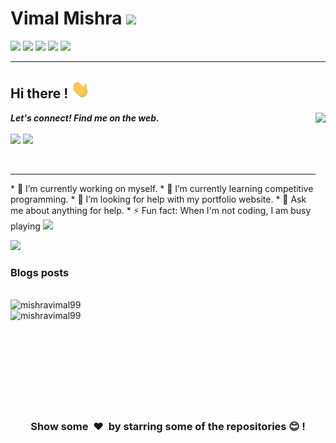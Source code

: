 # Vimal Mishra <img src="https://github.com/TheDudeThatCode/TheDudeThatCode/blob/master/Assets/Developer.gif" width="50px">
<img height="30" src="https://img.shields.io/badge/python%20-%2314354C.svg?&style=for-the-badge&logo=python&logoColor=white" /> <img height="30" src="https://img.shields.io/badge/c%20-%2300599C.svg?&style=for-the-badge&logo=c&logoColor=white"/> <img height="30" src="https://img.shields.io/badge/java-%23ED8B00.svg?&style=for-the-badge&logo=java&logoColor=white"/> <img height="30" src="https://img.shields.io/badge/html5%20-%23E34F26.svg?&style=for-the-badge&logo=html5&logoColor=white"/>  <img height="30" src="https://img.shields.io/badge/css3%20-%231572B6.svg?&style=for-the-badge&logo=css3&logoColor=white"/>
<hr/>

<h2> Hi there ! <img src="https://raw.githubusercontent.com/ABSphreak/ABSphreak/master/gifs/Hi.gif" width="30px"></h2>

<img align="right" src="https://media.giphy.com/media/3o7qE1YN7aBOFPRw8E/giphy.gif" height="150px" />
<p align="center">

  <b><i>Let's connect! Find me on the web.</i></b><br><br>
[<img height="30" src="https://img.shields.io/badge/linkedin-%230077B5.svg?&style=for-the-badge&logo=linkedin&logoColor=white" />][linkedin]
[<img height="30" src = "https://img.shields.io/badge/facebook-%231877F2.svg?&style=for-the-badge&logo=facebook&logoColor=white" />][Facebook]


<br />
<hr />
<!--
**mishravimal99/mishravimal99** is a ✨ _special_ ✨ repository because its `README.md` (this file) appears on your GitHub profile.
Here are some ideas to get you started:
-->
* 🔭 I’m currently working on myself.
* 🌱 I’m currently learning competitive programming.
* 🤔 I’m looking for help with my portfolio website.
* 💬 Ask me about anything for help.
* ⚡ Fun fact: When I'm not coding, I am busy playing <img height="20" src="https://img.shields.io/badge/counter%20strike-%23000000.svg?&style=for-the-badge&logo=counter-strike">

![](https://komarev.com/ghpvc/?username=mishravimal99&color=blue&style=plastic&label=Github+Profile+Views)
### Blogs posts
<br>

<img src="https://github-readme-stats.vercel.app/api/top-langs/?username=mishravimal99&layout=compact&hide=html&hide_border=true,issues&theme=gruvbox" alt="mishravimal99" />
<br />
<img align="left" src="https://github-readme-stats.vercel.app/api?username=mishravimal99&show_icons=true&hide_border=true&count_private=true&hide=prs,issues&theme=gruvbox" alt="mishravimal99" />
<br />
<br /><br /><br /><br />
<br /><br /><br /><br />
<h3 align="center">Show some &nbsp;❤️&nbsp; by starring some of the repositories 😊 !</h3>

[linkedin]: https://www.linkedin.com/in/vimal-mishra-95462b187/
[Facebook]: https://www.facebook.com/REYAN.SINGH.75436/
